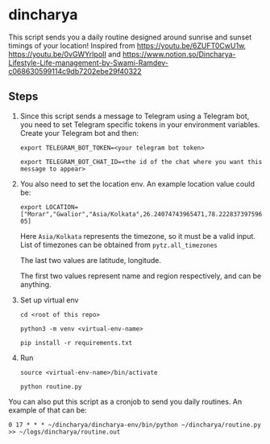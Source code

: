 # dincharya

This script sends you a daily routine designed around sunrise and sunset timings of your location!
Inspired from https://youtu.be/6ZUFT0CwU1w, https://youtu.be/0vGWYrIpoII and https://www.notion.so/Dincharya-Lifestyle-Life-management-by-Swami-Ramdev-c068630599114c9db7202ebe29f40322

## Steps
1. Since this script sends a message to Telegram using a Telegram bot, you need to set Telegram specific tokens in your environment variables. Create your Telegram bot and then:

    `export TELEGRAM_BOT_TOKEN=<your telegram bot token>`
  
    `export TELEGRAM_BOT_CHAT_ID=<the id of the chat where you want this message to appear>`
  
2. You also need to set the location env. An example location value could be:

    `export LOCATION=["Morar","Gwalior","Asia/Kolkata",26.24074743965471,78.22283739759605]`
  
    Here `Asia/Kolkata` represents the timezone, so it must be a valid input. List of timezones can be obtained from `pytz.all_timezones`
  
    The last two values are latitude, longitude.
  
    The first two values represent name and region respectively, and can be anything.
  
3. Set up virtual env

    `cd <root of this repo>`
  
    `python3 -m venv <virtual-env-name>`
  
    `pip install -r requirements.txt`

4. Run

    `source <virtual-env-name>/bin/activate`
    
    `python routine.py`

You can also put this script as a cronjob to send you daily routines. An example of that can be:

`0 17 * * * ~/dincharya/dincharya-env/bin/python ~/dincharya/routine.py >> ~/logs/dincharya/routine.out`

